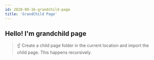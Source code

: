 ```yaml
---
id: 2020-09-16-grandchild-page
title: 'GrandChild Page'
---
```


## Hello! I'm grandchild page

> ☝ Create a child page folder in the current location and import the child page. This happens recursively.

